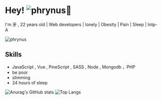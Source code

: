 
# Hey! ![phrynus](https://img.shields.io/badge/phrynus-20B2AA?style=for-the-badge)👋

I'm 牙 , 22 years old | Web developers | lonely | Obesity | Pain | Sleep | Intp-A

![phrynus](https://moe-counter.glitch.me/get/@phrynus?theme=moebooru-h)

## Skills

-  JavaScript , Vue , PineScript , SASS , Node , Mongodb ，PHP
-  be poor
-  slimming
-  24 hours of sleep

![Anurag's GitHub stats](https://github-readme-stats.vercel.app/api?username=phrynus&show_icons=true&hide=issues,contribs&hide_border=true&show_owner=false)
![Top Langs](https://github-readme-stats.vercel.app/api/top-langs/?username=phrynus&layout=compact&hide=HTML&hide_border=true)
